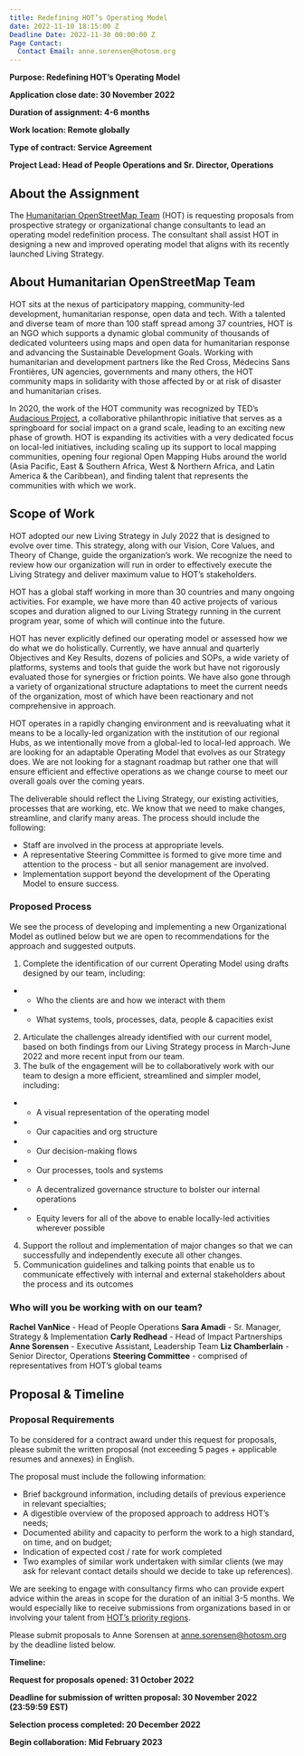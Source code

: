 ```yaml
---
title: Redefining HOT’s Operating Model
date: 2022-11-10 18:15:00 Z
Deadline Date: 2022-11-30 00:00:00 Z
Page Contact:
  Contact Email: anne.sorensen@hotosm.org
---
```


**Purpose: Redefining HOT’s Operating Model**

**Application close date: 30 November 2022**

**Duration of assignment: 4-6 months**

**Work location: Remote globally**

**Type of contract: Service Agreement**

**Project Lead: Head of People Operations  and Sr. Director, Operations**

## About the Assignment

The [Humanitarian OpenStreetMap Team](https://www.hotosm.org/) (HOT) is requesting proposals from prospective strategy or organizational change consultants to lead an operating model redefinition process. The consultant shall assist HOT in designing a new and improved operating model that aligns with its recently launched Living Strategy.

## About Humanitarian OpenStreetMap Team 

HOT sits at the nexus of participatory mapping, community-led development, humanitarian response, open data and tech. With a talented and diverse team of more than 100 staff spread among 37 countries, HOT is an NGO which supports a dynamic global community of thousands of dedicated volunteers using maps and open data for humanitarian response and advancing the Sustainable Development Goals. Working with humanitarian and development partners like the Red Cross, Médecins Sans Frontières, UN agencies, governments and many others, the HOT community maps in solidarity with those affected by or at risk of disaster and humanitarian crises.

In 2020, the work of the HOT community was recognized by TED’s [Audacious Project](https://www.ted.com/talks/rebecca_firth_can_we_call_it_a_world_map_if_it_s_missing_a_billion_people), a collaborative philanthropic initiative that serves as a springboard for social impact on a grand scale, leading to an exciting new phase of growth. HOT is expanding its activities with a very dedicated focus on local-led initiatives, including scaling up its support to local mapping communities, opening four regional Open Mapping Hubs around the world (Asia Pacific, East & Southern Africa, West & Northern Africa, and Latin America & the Caribbean), and finding talent that represents the communities with which we work.


## Scope of Work

HOT adopted our new Living Strategy in July 2022 that is designed to evolve over time. This strategy, along with our Vision, Core Values, and Theory of Change, guide the organization’s work. We recognize the need to review how our organization will run in order to effectively execute the Living Strategy and deliver maximum value to HOT’s stakeholders.

HOT has a global staff working in more than 30 countries and many ongoing activities. For example, we have more than 40 active projects of various scopes and duration aligned to our Living Strategy running in the current program year, some of which will continue into the future. 

HOT has never explicitly defined our operating model or assessed how we do what we do holistically. Currently, we have annual and quarterly Objectives and Key Results, dozens of policies and SOPs, a wide variety of platforms, systems and tools that guide the work but have not rigorously evaluated those for synergies or friction points. We have also gone through a variety of organizational structure adaptations to meet the current needs of the organization, most of which have been reactionary and not comprehensive in approach.

HOT operates in a rapidly changing environment and is reevaluating what it means to be a locally-led organization with the institution of our regional Hubs, as we intentionally move from a global-led to local-led approach. We are looking for an adaptable Operating Model that evolves as our Strategy does. We are not looking for a stagnant roadmap but rather one that will ensure efficient and effective operations as we change course to meet our overall goals over the coming years. 

The deliverable should reflect the Living Strategy, our existing activities, processes that are working, etc. We know that we need to make changes, streamline, and clarify many areas. The process should include the following:
* Staff are involved in the process at appropriate levels.
* A representative Steering Committee is formed to give more time and attention to the process - but all senior management are involved.
* Implementation support beyond the development of the Operating Model to ensure success. 

### Proposed Process
We see the process of developing and implementing a new Organizational Model as outlined below but we are open to recommendations for the approach and suggested outputs.
1. Complete the identification of our current Operating Model using drafts designed by our team, including:
* * Who the clients are and how we interact with them
* * What systems, tools, processes, data, people & capacities exist
2. Articulate the challenges already identified with our current model, based on both findings from our Living Strategy process in March-June 2022 and more recent input from our team. 
3. The bulk of the engagement will be to collaboratively work with our team to design a more efficient, streamlined and simpler model, including:
* * A visual representation of the operating model
* * Our capacities and org structure
* * Our decision-making flows
* * Our processes, tools and systems
* * A decentralized governance structure to bolster our internal operations
* * Equity levers for all of the above to enable locally-led activities wherever possible
4. Support the rollout and implementation of major changes so that we can successfully and independently execute all other changes.
5. Communication guidelines and talking points that enable us to communicate effectively with internal and external stakeholders about the process and its outcomes

### Who will you be working with on our team?
**Rachel VanNice** - Head of People Operations
**Sara Amadi** - Sr. Manager, Strategy & Implementation
**Carly Redhead** - Head of Impact Partnerships
**Anne Sorensen** - Executive Assistant, Leadership Team
**Liz Chamberlain** - Senior Director, Operations
**Steering Committee** - comprised of representatives from HOT’s global teams

## Proposal & Timeline

### Proposal Requirements
To be considered for a contract award under this request for proposals, please submit the written proposal (not exceeding 5 pages + applicable resumes and annexes) in English. 

The proposal must include the following information: 
* Brief background information, including details of previous experience in relevant specialties;
* A digestible overview of the proposed approach to address HOT’s needs;
* Documented ability and capacity to perform the work to a high standard, on time, and on budget;
* Indication of expected cost / rate for work completed
* Two examples of similar work undertaken with similar clients (we may ask for relevant contact details should we decide to take up references). 

We are seeking to engage with consultancy firms who can provide expert advice within the areas in scope for the duration of an initial 3-5 months. We would especially like to receive submissions from organizations based in or involving your talent from [HOT’s priority regions](https://www.hotosm.org/updates/four-regions-five-years-94-countries-one-billion-people/).

Please submit proposals to Anne Sorensen at [anne.sorensen@hotosm.org](mailto:anne.sorensen@hotosm.org) by the deadline listed below. 

**Timeline:**

**Request for proposals opened: 31 October 2022**

**Deadline for submission of written proposal: 30 November 2022  (23:59:59 EST)**

**Selection process completed: 20 December 2022**

**Begin collaboration: Mid February 2023**